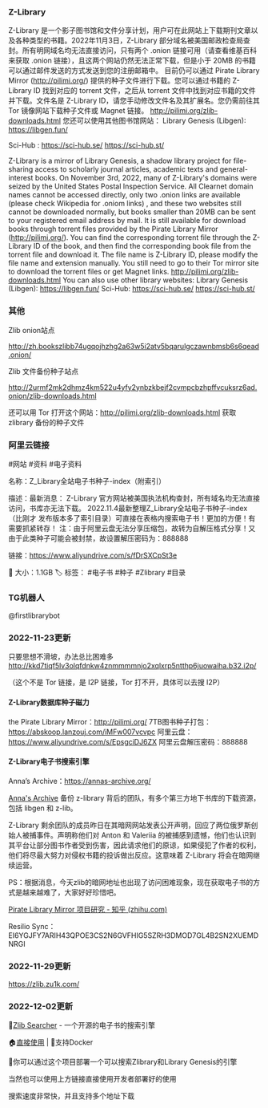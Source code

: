 ### Z-Library

Z-Library 是一个影子图书馆和文件分享计划，用户可在此网站上下载期刊文章以及各种类型的书籍。2022年11月3日，Z-Library 部分域名被美国邮政检查局查封。所有明网域名均无法直接访问，只有两个 .onion 链接可用（请查看维基百科来获取 .onion 链接），且这两个网站仍然无法正常下载，但是小于 20MB 的书籍可以通过邮件发送的方式发送到您的注册邮箱中。
目前仍可以通过 Pirate Library Mirror (http://pilimi.org/) 提供的种子文件进行下载。您可以通过书籍的 Z-Library ID 找到对应的 torrent 文件，之后从 torrent 文件中找到对应书籍的文件并下载。文件名是 Z-Library ID，请您手动修改文件名及其扩展名。您仍需前往其 Tor 镜像网站下载种子文件或 Magnet 链接。
http://pilimi.org/zlib-downloads.html
您还可以使用其他图书馆网站：
Library Genesis (Libgen): https://libgen.fun/

Sci-Hub :  https://sci-hub.se/ https://sci-hub.st/





Z-Library  is a mirror of Library Genesis, a shadow library project for file-sharing access to scholarly journal articles, academic texts and general-interest books. On November 3rd, 2022, many of Z-Library's domains were seized by the United States Postal Inspection Service. All Clearnet domain names cannot be accessed directly, only two .onion links are available (please check Wikipedia for .oniom links) , and these two websites still cannot be downloaded normally, but books smaller than 20MB can be sent to your registered email address by mail.
It is still available for download books through torrent files provided by the Pirate Library Mirror (http://pilimi.org/). You can find the corresponding torrent file through the Z-Library ID of the book, and then find the corresponding book file from the torrent file and download it. The file name is Z-Library ID, please modify the file name and extension manually. You still need to go to their Tor mirror site to download the torrent files or get Magnet links.
http://pilimi.org/zlib-downloads.html
You can also use other library websites:
Library Genesis (Libgen): https://libgen.fun/
Sci-Hub: https://sci-hub.se/ https://sci-hub.st/



### 其他
Zlib onion站点

http://zh.bookszlibb74ugqojhzhg2a63w5i2atv5bqarulgczawnbmsb6s6qead.onion/

Zlib 文件备份种子站点

http://2urmf2mk2dhmz4km522u4yfy2ynbzkbejf2cvmpcbzhpffvcuksrz6ad.onion/zlib-downloads.html


还可以用 Tor 打开这个网站：http://pilimi.org/zlib-downloads.html 获取 zlibrary 备份的种子文件

### 阿里云链接

#网站 #资料 #电子资料

名称：Z_Library全站电子书种子-index（附索引）

描述：最新消息： Z-Library 官方网站被美国执法机构查封，所有域名均无法直接访问，书库亦无法下载。
2022.11.4最新整理Z_Library全站电子书种子-index（比刚才 发布版本多了索引目录）可直接在表格内搜索电子书！更加的方便！有需要抓紧转存！
注：由于阿里云盘无法分享压缩包，故转为自解压格式分享！又由于此类种子可能会被封禁，故设置解压密码为：888888

链接：https://www.aliyundrive.com/s/fDrSXCpSt3e

📁 大小：1.1GB
🏷 标签： #电子书 #种子 #Zlibrary #目录

### TG机器人
@firstlibrarybot

### 2022-11-23更新

只要思想不滑坡，办法总比困难多
http://kkd7tiqf5lv3olqfdnkw4znmmmmnjo2xqlxrp5ntthp6juowaiha.b32.i2p/

（这个不是 Tor 链接，是 I2P 链接，Tor 打不开，具体可以去搜 I2P）


#### Z-Library数据库种子磁力 
the Pirate Library Mirror：http://pilimi.org/ 
7TB图书种子打包：https://abskoop.lanzouj.com/iMFw007vcvpc 
阿里云盘：https://www.aliyundrive.com/s/EpsgciDJ6ZX 阿里云盘解压密码：888888

#### Z-Library电子书搜索引擎 
Anna’s Archive：https://annas-archive.org/

[Anna's Archive](https://annas-archive.org/) 备份 z-library 背后的团队，有多个第三方地下书库的下载资源，包括 libgen 和 z-lib。

Z-Library 剩余团队的成员昨日在其暗网网站发表公开声明，回应了两位俄罗斯创始人被捕事件。声明称他们对 Anton 和 Valeriia 的被捕感到遗憾，他们也认识到其平台让部分图书作者受到伤害，因此请求他们的原谅，如果侵犯了作者的权利，他们将尽最大努力对侵权书籍的投诉做出反应。这意味着 Z-Library 将会在暗网继续运营。

PS：根据消息，今天zlib的暗网地址也出现了访问困难现象，现在获取电子书的方式是越来越难了，大家好好珍惜吧。


[Pirate Library Mirror 项目研究 - 知乎 (zhihu.com)](https://zhuanlan.zhihu.com/p/581483526)

Resilio Sync：EI6YGJFY7ARIH43QPOE3CS2N6GVFHIG5SZRH3DMOD7GL4B2SN2XUEMDNRGI

### 2022-11-29更新

https://zlib.zu1k.com/

### 2022-12-02更新
🔎[Zlib Searcher](https://github.com/zu1k/zlib-searcher) - 一个开源的电子书的搜索引擎

🏠[直接使用](https://zlib.knat.network/) | 🐳支持Docker

📃你可以通过这个项目部署一个可以搜索Zlibrary和Library Genesis的引擎

当然也可以使用上方链接直接使用开发者部署好的使用

搜索速度非常快，并且支持多个地址下载
